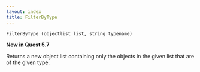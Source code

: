 ```yaml
---
layout: index
title: FilterByType
---
```


    FilterByType (objectlist list, string typename)

**New in Quest 5.7**    

Returns a new object list containing only the objects in the given list that are of the given type.